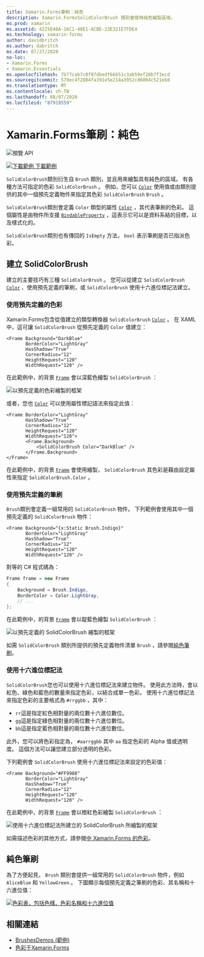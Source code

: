 ```yaml
---
title: Xamarin.Forms筆刷：純色
description: Xamarin.FormsSolidColorBrush 類別會使用純色繪製區域。
ms.prod: xamarin
ms.assetid: 4225D40A-16C1-40E1-ACBE-23E321E7FDE4
ms.technology: xamarin-forms
author: davidbritch
ms.author: dabritch
ms.date: 07/27/2020
no-loc:
- Xamarin.Forms
- Xamarin.Essentials
ms.openlocfilehash: 7b77cab7c0f87dbedf66651c3ab59ef20b7f3ecd
ms.sourcegitcommit: 579ec4f2884fa391e5e214a3952cd6004c521eb8
ms.translationtype: MT
ms.contentlocale: zh-TW
ms.lasthandoff: 08/07/2020
ms.locfileid: "87919559"
---
```

# <a name="no-locxamarinforms-brushes-solid-colors"></a>Xamarin.Forms筆刷：純色

![預覽 API](~/media/shared/preview.png "此 API 目前是發行前版本")

[![下載範例](~/media/shared/download.png) 下載範例](https://github.com/xamarin/xamarin-forms-samples/tree/master/UserInterface/BrushDemos)

`SolidColorBrush`類別衍生自 `Brush` 類別，並且用來繪製具有純色的區域。 有各種方法可指定的色彩 `SolidColorBrush` 。 例如，您可以 [`Color`](xref:Xamarin.Forms.Color) 使用值或由類別提供的其中一個預先定義物件來指定其色彩 `SolidColorBrush` `Brush` 。

`SolidColorBrush`類別會定義 `Color` 類型的屬性 [`Color`](xref:Xamarin.Forms.Color) ，其代表筆刷的色彩。 這個屬性是由物件所支援 [`BindableProperty`](xref:Xamarin.Forms.BindableProperty) ，這表示它可以是資料系結的目標，以及樣式化的。

`SolidColorBrush`類別也有傳回的 `IsEmpty` 方法， `bool` 表示筆刷是否已指派色彩。

## <a name="create-a-solidcolorbrush"></a>建立 SolidColorBrush

建立的主要技巧有三種 `SolidColorBrush` 。 您可以從建立 `SolidColorBrush` [`Color`](xref:Xamarin.Forms.Color) 、使用預先定義的筆刷，或 `SolidColorBrush` 使用十六進位標記法建立。

### <a name="use-a-predefined-color"></a>使用預先定義的色彩

Xamarin.Forms包含從值建立的類型轉換器 `SolidColorBrush` [`Color`](xref:Xamarin.Forms.Color) 。 在 XAML 中，這可讓 `SolidColorBrush` 從預先定義的 `Color` 值建立：

```xaml
<Frame Background="DarkBlue"
       BorderColor="LightGray"
       HasShadow="True"
       CornerRadius="12"
       HeightRequest="120"
       WidthRequest="120" />
```

在此範例中，的背景 [`Frame`](xref:Xamarin.Forms.Frame) 會以深藍色繪製 `SolidColorBrush` ：

![以預先定義的色彩繪製的框架](solidcolor-images/predefined-color.png)

或者，您也 [`Color`](xref:Xamarin.Forms.Color) 可以使用屬性標記語法來指定此值：

```xaml
<Frame BorderColor="LightGray"
       HasShadow="True"
       CornerRadius="12"
       HeightRequest="120"
       WidthRequest="120">
       <Frame.Background>
           <SolidColorBrush Color="DarkBlue" />
       </Frame.Background>
</Frame>
```

在此範例中，的背景 [`Frame`](xref:Xamarin.Forms.Frame) 會使用繪製， `SolidColorBrush` 其色彩是藉由設定屬性來指定 `SolidColorBrush.Color` 。

### <a name="use-a-predefined-brush"></a>使用預先定義的筆刷

`Brush`類別會定義一組常用的 `SolidColorBrush` 物件。 下列範例會使用其中一個預先定義的 `SolidColorBrush` 物件：

```xaml
<Frame Background="{x:Static Brush.Indigo}"
       BorderColor="LightGray"
       HasShadow="True"
       CornerRadius="12"
       HeightRequest="120"
       WidthRequest="120" />       
```

對等的 C# 程式碼為：

```csharp
Frame frame = new Frame
{
    Background = Brush.Indigo,
    BorderColor = Color.LightGray,
    // ...
};
```

在此範例中，的背景 [`Frame`](xref:Xamarin.Forms.Frame) 會以靛藍色繪製 `SolidColorBrush` ：

![以預先定義的 SolidColorBrush 繪製的框架](solidcolor-images/predefined-brush.png)

如需 `SolidColorBrush` 類別所提供的預先定義物件清單 `Brush` ，請參閱[純色筆刷](#solid-color-brushes)。

### <a name="use-hexadecimal-notation"></a>使用十六進位標記法

`SolidColorBrush`您也可以使用十六進位標記法來建立物件。 使用此方法時，會以紅色、綠色和藍色的數量來指定色彩，以結合成單一色彩。 使用十六進位標記法來指定色彩的主要格式為 `#rrggbb` ，其中：

- `rr`這是指定紅色相對量的兩位數十六進位數位。
- `gg`這是指定綠色相對量的兩位數十六進位數位。
- `bb`這是指定藍色相對量的兩位數十六進位數位。

此外，您可以將色彩指定為， `#aarrggbb` 其中 `aa` 指定色彩的 Alpha 值或透明度。 這個方法可以讓您建立部分透明的色彩。

下列範例會 `SolidColorBrush` 使用十六進位標記法來設定的色彩值：

```xaml
<Frame Background="#FF9988"
       BorderColor="LightGray"
       HasShadow="True"
       CornerRadius="12"
       HeightRequest="120"
       WidthRequest="120" />
```

在此範例中，的背景 [`Frame`](xref:Xamarin.Forms.Frame) 會以橙紅色彩繪製 `SolidColorBrush` ：

![使用十六進位標記法所建立的 SolidColorBrush 所繪製的框架](solidcolor-images/hex.png)

如需描述色彩的其他方式，請參閱[中 Xamarin.Forms 的色彩](~/xamarin-forms/user-interface/colors.md)。

## <a name="solid-color-brushes"></a>純色筆刷

為了方便起見， `Brush` 類別會提供一組常用的 `SolidColorBrush` 物件，例如 `AliceBlue` 和 `YellowGreen` 。 下圖顯示每個預先定義之筆刷的色彩、其名稱和十六進位值：

[![色彩表，包括色樣、色彩名稱和十六進位值](solidcolor-images/solidcolorbrushes.png)](solidcolor-images/solidcolorbrushes-large.png#lightbox)

## <a name="related-links"></a>相關連結

- [BrushesDemos (範例) ](https://github.com/xamarin/xamarin-forms-samples/tree/master/UserInterface/BrushDemos)
- [色彩于Xamarin.Forms](~/xamarin-forms/user-interface/colors.md)
